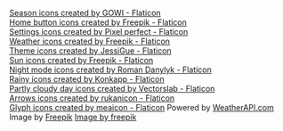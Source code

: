 <a href="https://www.flaticon.com/free-icons/season" title="season icons">Season icons created by GOWI - Flaticon</a><br>
<a href="https://www.flaticon.com/free-icons/home-button" title="home button icons">Home button icons created by Freepik - Flaticon</a><br>
<a href="https://www.flaticon.com/free-icons/settings" title="settings icons">Settings icons created by Pixel perfect - Flaticon</a><br>
<a href="https://www.flaticon.com/free-icons/weather" title="weather icons">Weather icons created by Freepik - Flaticon</a><br>
<a href="https://www.flaticon.com/free-icons/theme" title="theme icons">Theme icons created by JessiGue - Flaticon</a><br>
<a href="https://www.flaticon.com/free-icons/sun" title="sun icons">Sun icons created by Freepik - Flaticon</a><br>
<a href="https://www.flaticon.com/free-icons/night-mode" title="night mode icons">Night mode icons created by Roman Danylyk - Flaticon</a><br>
<a href="https://www.flaticon.com/free-icons/rainy" title="rainy icons">Rainy icons created by Konkapp - Flaticon</a><br>
<a href="https://www.flaticon.com/free-icons/partly-cloudy-day" title="partly cloudy day icons">Partly cloudy day icons created by Vectorslab - Flaticon</a><br>
<a href="https://www.flaticon.com/free-icons/arrows" title="arrows icons">Arrows icons created by rukanicon - Flaticon</a><br>
<a href="https://www.flaticon.com/free-icons/glyph" title="glyph icons">Glyph icons created by meaicon - Flaticon</a>
Powered by <a href="https://www.weatherapi.com/" title="Weather API">WeatherAPI.com</a>
Image by <a href="https://www.freepik.com/free-vector/hand-drawn-flat-design-stock-market-concept_19928736.htm#query=stock%20chart&position=1&from_view=keyword&track=ais_user&uuid=7cb594ba-0e71-4e5c-beec-e04f7bf07851">Freepik</a>
<a href="https://www.freepik.com/free-photo/binoculars-magnifying-glass-map_1915354.htm#fromView=search&page=1&position=0&uuid=d24e54e2-323d-40e5-9982-aa60cc972bd0">Image by freepik</a>